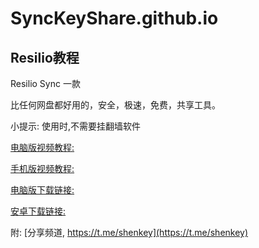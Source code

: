 # SyncKeyShare.github.io

## Resilio教程

Resilio Sync 一款

比任何网盘都好用的，安全，极速，免费，共享工具。

小提示: 使用时,不需要挂翻墙软件

[电脑版视频教程:](https://youtu.be/y-Fe8jR7HaE)

[手机版视频教程:](https://youtu.be/atoN-GFBLwc)

[电脑版下载链接:](https://resilio.com/individuals/)

<a href="/src/course/apk/Resilio Sync_v2.6.4_apkpure.com.apk" target="_blank">安卓下载链接:</a>

附: [分享频道, https://t.me/shenkey](https://t.me/shenkey)